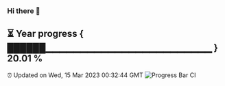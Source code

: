 ### Hi there 👋
⏳ Year progress { ██████▁▁▁▁▁▁▁▁▁▁▁▁▁▁▁▁▁▁▁▁▁▁▁▁ } 20.01 %
---
⏰ Updated on Wed, 15 Mar 2023 00:32:44 GMT
![Progress Bar CI](https://github.com/Moyi321/Moyi321/workflows/Progress%20Bar%20CI/badge.svg)
